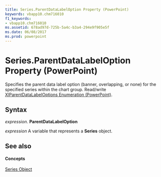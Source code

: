 ```yaml
---
title: Series.ParentDataLabelOption Property (PowerPoint)
keywords: vbapp10.chm716010
f1_keywords:
- vbapp10.chm716010
ms.assetid: 678ad97d-725b-5a4c-b3a4-294e9f905e5f
ms.date: 06/08/2017
ms.prod: powerpoint
---
```



# Series.ParentDataLabelOption Property (PowerPoint)

Specifies the parent data label option (banner, overlapping, or none) for the specified series within the chart group. Read/write [XlParentDataLabelOptions Enumeration (PowerPoint)](xlparentdatalabeloptions-enumeration-powerpoint.md).


## Syntax

 _expression_. **ParentDataLabelOption**

 _expression_ A variable that represents a **Series** object.


## See also


#### Concepts


[Series Object](PowerPoint.Series.md)

